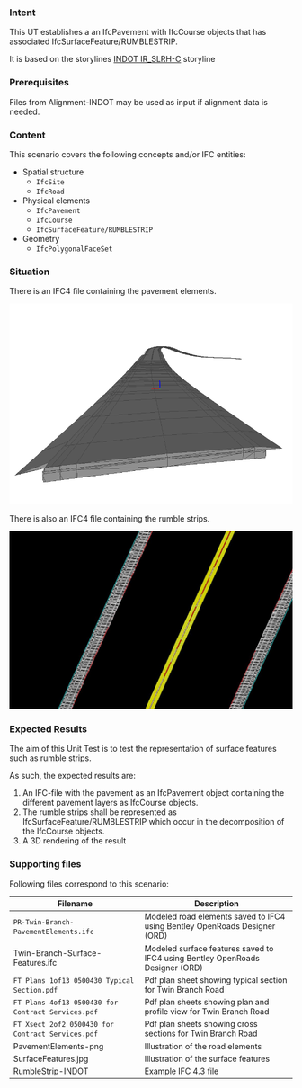 ### Intent

This UT establishes a an IfcPavement with IfcCourse objects that has associated IfcSurfaceFeature/RUMBLESTRIP.

It is based on the storylines [INDOT IR_SLRH-C](https://app.box.com/file/731742565663?s=x8prri9nbc1n0x2bjaezeqxvkr9o03sw) storyline

### Prerequisites

Files from Alignment-INDOT may be used as input if alignment data is needed.

### Content

This scenario covers the following concepts and/or IFC entities:

- Spatial structure
    - `IfcSite`
    - `IfcRoad`
- Physical elements
    - `IfcPavement`
    - `IfcCourse`
    - `IfcSurfaceFeature/RUMBLESTRIP`
- Geometry
    - `IfcPolygonalFaceSet`

### Situation

There is an IFC4 file containing the pavement elements.

![PavementElements](../RumbleStrip-INDOT/PavementElements.PNG)

There is also an IFC4 file containing the rumble strips.

![](../RumbleStrip-INDOT/SurfaceFeatures.JPG)

### Expected Results

The aim of this Unit Test is to test the representation of surface features such as rumble strips.

As such, the expected results are:

1. An IFC-file with the pavement as an IfcPavement object containing the different pavement layers as IfcCourse objects. 
2. The rumble strips shall be represented as IfcSurfaceFeature/RUMBLESTRIP which occur in the decomposition of the IfcCourse objects.
3. A 3D rendering of the result

### Supporting files

Following files correspond to this scenario:

| Filename                                           | Description                                                  |
| -------------------------------------------------- | ------------------------------------------------------------ |
| `PR-Twin-Branch-PavementElements.ifc`              | Modeled road elements saved to IFC4 using Bentley OpenRoads Designer (ORD) |
| Twin-Branch-Surface-Features.ifc                   | Modeled surface features saved to IFC4 using Bentley OpenRoads Designer (ORD) |
| `FT Plans 1of13 0500430 Typical Section.pdf`       | Pdf plan sheet showing typical section for Twin Branch Road  |
| `FT Plans 4of13 0500430 for Contract Services.pdf` | Pdf plan sheets showing plan and profile view for Twin Branch Road |
| `FT Xsect 2of2 0500430 for Contract Services.pdf`  | Pdf plan sheets showing cross sections for Twin Branch Road  |
| PavementElements-png                               | Illustration of the road elements                            |
| SurfaceFeatures.jpg                                | Illustration of the surface features                         |
| RumbleStrip-INDOT                                  | Example IFC 4.3 file                                         |
